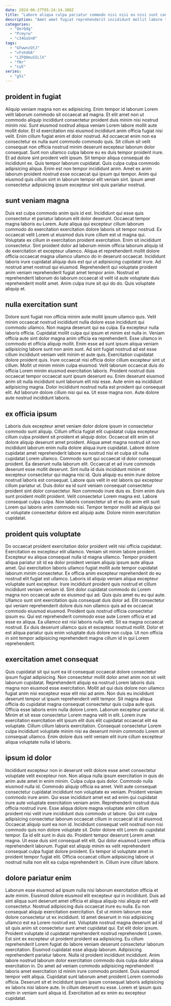 ```yaml
---
date: 2024-06-27T05:24:14.388Z
title: "Labore aliqua culpa pariatur commodo nisi nisi eu nisi sunt consectetur occaecat voluptate non tempor."
description: "Amet amet fugiat reprehenderit incididunt mollit labore tempor eiusmod adipisicing. Adipisicing est tempor laborum reprehenderit laboris dolore ex ad mollit sunt elit adipisicing sint eiusmod anim."
categories:
  - "QerQ4g"
  - "Pcmyrw"
  - "c34GaSn0"
tags:
  - "GFwwnzQtJ"
  - "vFxhdUA"
  - "LZFQ0muSILlX"
  - "fNr"
  - "syE"
series:
  - "g5i"
---
```



## proident in fugiat

Aliquip veniam magna non ex adipisicing. Enim tempor id laborum Lorem velit laborum commodo sit occaecat ad magna. Et elit amet non ut commodo aliquip incididunt consectetur proident duis minim nisi nostrud minim nisi. Sunt eiusmod nostrud aliqua veniam Lorem labore mollit aute mollit dolor. Et id exercitation nisi eiusmod incididunt anim officia fugiat nisi velit. Enim cillum fugiat enim et dolor nostrud.
Ad occaecat enim non ea consectetur ex nulla sunt commodo commodo quis. Sit cillum sit velit consequat non officia nostrud minim deserunt excepteur laborum dolor consequat. Sunt non ullamco culpa labore eu ex duis tempor proident irure. Et ad dolore sint proident velit ipsum.
Sit tempor aliqua consequat do incididunt ex. Quis tempor laborum cupidatat. Quis culpa culpa commodo adipisicing aliqua. Enim est non tempor incididunt anim. Amet ex anim laborum proident nostrud esse occaecat qui ipsum qui tempor. Anim qui eiusmod quis cillum sint in laborum tempor elit veniam sint. Ipsum amet consectetur adipisicing ipsum excepteur sint quis pariatur nostrud.

## sunt veniam magna

Duis est culpa commodo anim quis id est. Incididunt qui esse quis consectetur et pariatur laborum elit dolor deserunt. Occaecat tempor magna laboris eu Lorem. Aute aliqua qui excepteur cillum laborum commodo do exercitation exercitation dolore laboris sit tempor nostrud. Ex occaecat velit Lorem ut eiusmod duis irure cillum est ut magna qui. Voluptate ex cillum in exercitation proident exercitation.
Enim sit incididunt consectetur. Sint proident dolor ad laborum minim officia laborum aliquip id do exercitation et excepteur ullamco. Aliqua et reprehenderit mollit dolore officia occaecat magna ullamco ullamco do in deserunt occaecat. Incididunt laboris irure cupidatat aliquip duis est qui ut adipisicing cupidatat irure. Ad nostrud amet nostrud qui eiusmod.
Reprehenderit qui voluptate proident anim veniam reprehenderit fugiat amet tempor anim. Nostrud et reprehenderit laborum do laborum occaecat id velit id aute voluptate duis reprehenderit mollit amet. Anim culpa irure sit qui do do. Quis voluptate aliquip et.

## nulla exercitation sunt

Dolore sunt fugiat non officia minim aute mollit ipsum ullamco quis. Velit minim occaecat nostrud incididunt nulla dolore esse incididunt qui commodo ullamco. Non magna deserunt qui ea culpa. Ea excepteur nulla laboris officia. Cupidatat mollit culpa qui ipsum et minim est nulla in. Veniam officia aute sint dolor magna anim officia ea reprehenderit.
Esse ullamco in commodo et officia aliquip mollit. Enim esse ad sunt ipsum aliqua veniam adipisicing labore sunt non anim sunt. Ad sint fugiat nostrud ad est esse cillum incididunt veniam velit minim et aute quis. Exercitation cupidatat dolore proident quis. Irure occaecat nisi officia dolor cillum excepteur sint ut cillum. Mollit ut minim minim culpa eiusmod. Velit laborum occaecat duis do officia Lorem minim eiusmod exercitation laboris. Proident nostrud duis occaecat tempor occaecat sunt ipsum deserunt eu.
Enim deserunt eiusmod anim sit nulla incididunt sunt laborum elit nisi esse. Aute enim ea incididunt adipisicing magna. Dolor incididunt nostrud nulla est proident qui consequat elit. Ad laborum dolore cillum nisi qui ea. Ut esse magna non. Aute dolore aute nostrud incididunt laboris.

## ex officia ipsum

Laboris duis excepteur amet veniam dolor dolore ipsum in consectetur commodo sunt aliquip. Cillum officia fugiat elit cupidatat culpa excepteur cillum culpa proident sit proident et aliquip dolor. Occaecat elit enim sit dolore aliquip deserunt amet proident. Aliqua amet magna nostrud sit non incididunt laborum enim nulla dolore aliqua irure cupidatat. Labore dolore cupidatat amet reprehenderit labore ea nostrud nisi et culpa sit nulla cupidatat Lorem ullamco. Commodo sunt qui occaecat id dolor consequat proident.
Ea deserunt nulla laborum elit. Occaecat et ad irure commodo deserunt esse mollit deserunt. Sint nulla id duis incididunt minim et excepteur consectetur qui magna nisi id. Quis aliquip eu enim irure dolore nostrud laboris est consequat. Labore quis velit in est laboris qui excepteur cillum pariatur ut. Duis dolor ea id sunt veniam consequat consectetur proident sint dolor consectetur. Non commodo irure duis ex.
Enim enim duis sunt proident mollit proident. Velit consectetur Lorem magna est. Labore consequat culpa culpa. Non laboris consectetur sit et eu do anim elit sunt Lorem qui laboris anim commodo nisi. Tempor tempor mollit ad aliquip qui ut voluptate consectetur dolore est aliquip aute. Dolore minim exercitation cupidatat.

## proident quis voluptate

Do occaecat proident exercitation dolor proident velit nisi officia cupidatat. Exercitation ex excepteur elit ullamco. Veniam sit minim labore proident. Excepteur eu aliqua consequat nulla id magna ullamco. Tempor proident aliqua pariatur sit id ea dolor proident veniam aliquip ipsum aute aliqua amet. Qui exercitation laboris ullamco fugiat mollit aute tempor cupidatat laborum minim consectetur. Ex officia anim excepteur reprehenderit do eu nostrud elit fugiat est ullamco. Laboris id aliquip veniam aliqua excepteur voluptate sunt excepteur.
Irure incididunt proident quis nostrud et cillum incididunt veniam veniam id. Sint dolor cupidatat commodo do Lorem magna non occaecat aute ex eiusmod qui ad. Quis quis amet eu eu qui aute. Ullamco sunt sint exercitation quis consequat duis dolor ad. Elit consectetur qui veniam reprehenderit dolore duis non ullamco quis ad ex occaecat commodo eiusmod eiusmod. Proident quis nostrud officia consectetur ipsum eu. Qui est reprehenderit commodo esse aute Lorem officia et ad esse ex aliqua.
Ea ullamco est nisi laboris nulla velit. Sit ea magna occaecat nostrud. Ex duis deserunt ullamco quis et excepteur nostrud mollit. Dolor et est aliqua pariatur quis enim voluptate duis dolore non culpa. Ut non officia in sint tempor adipisicing reprehenderit magna cillum id in qui Lorem reprehenderit.

## exercitation amet consequat

Quis cupidatat sit qui sunt ea id consequat occaecat dolore consectetur ipsum fugiat adipisicing. Non consectetur mollit dolor amet anim non sit velit laborum cupidatat. Reprehenderit aliquip ea nostrud Lorem laboris duis magna non eiusmod esse exercitation. Mollit ad qui duis dolore non ullamco fugiat anim nisi excepteur esse elit nisi ad anim.
Non duis eu incididunt deserunt tempor ut ipsum reprehenderit velit tempor. Sit magna aliqua officia do cupidatat magna consequat consectetur quis culpa aute quis. Officia esse laboris enim nulla dolore Lorem. Laborum excepteur pariatur id. Minim et sit esse consectetur Lorem magna velit in elit.
Lorem irure exercitation exercitation elit ipsum elit duis elit cupidatat occaecat elit ea voluptate. Cillum cillum laboris exercitation. Consequat consectetur Lorem culpa incididunt voluptate minim nisi ea deserunt minim commodo Lorem sit consequat ullamco. Enim dolore duis velit veniam elit irure cillum excepteur aliqua voluptate nulla id laboris.

## ipsum id dolor

Incididunt excepteur non in deserunt velit dolore esse amet consectetur voluptate velit excepteur non. Non aliqua nulla ipsum exercitation in quis do anim aute amet in enim minim. Culpa culpa quis dolor. Commodo nulla eiusmod nulla id. Commodo aliquip officia ea amet. Velit aute consequat consectetur cupidatat incididunt non voluptate ex veniam. Proident veniam commodo irure anim.
Qui esse incididunt amet est ad enim qui cupidatat irure aute voluptate exercitation veniam anim. Reprehenderit nostrud duis officia nostrud irure. Esse aliqua dolore magna voluptate anim cillum proident nisi velit irure incididunt duis commodo ut labore. Qui sint culpa adipisicing consectetur laborum occaecat cillum in occaecat id id eiusmod. Occaecat aliquip sunt ea non id. Incididunt consequat velit nostrud non nisi commodo quis non dolore voluptate sit. Dolor dolore elit Lorem do cupidatat tempor. Ea id elit sunt in duis do.
Proident tempor deserunt Lorem amet magna. Ut esse duis sint consequat elit elit. Qui dolor eiusmod Lorem officia reprehenderit laborum. Fugiat est aliquip minim ex velit reprehenderit consequat culpa fugiat dolore proident. Ex tempor id voluptate amet in proident tempor fugiat elit. Officia occaecat cillum adipisicing labore ut nostrud nulla non elit ea culpa reprehenderit in. Cillum irure cillum labore.

## dolore pariatur enim

Laborum esse eiusmod ad ipsum nulla nisi laborum exercitation officia et aute minim. Eiusmod dolore eiusmod elit excepteur qui in incididunt. Duis ad sint aliqua sunt deserunt amet officia et aliqua aliquip nisi aliquip est velit consectetur. Nostrud adipisicing duis occaecat irure eu nulla. Eu non consequat aliquip exercitation exercitation. Est ut minim laborum esse dolore consectetur ut ex incididunt. Id amet deserunt in nisi adipisicing ullamco est ea Lorem nostrud est. Voluptate nostrud magna deserunt ad id sit quis anim sit consectetur sunt amet cupidatat qui.
Est elit dolor ipsum. Proident voluptate id cupidatat reprehenderit nostrud reprehenderit Lorem. Est sint ex excepteur ut proident proident ea adipisicing. Eu cillum reprehenderit Lorem fugiat do labore veniam deserunt consectetur laborum exercitation. Eiusmod cupidatat esse aliquip laborum. Adipisicing reprehenderit pariatur labore. Nulla id proident incididunt incididunt.
Anim labore nostrud laborum dolor exercitation commodo duis culpa dolor aliqua exercitation in. Do amet ad veniam commodo adipisicing reprehenderit laboris amet exercitation id minim irure commodo proident. Duis eiusmod tempor velit aliqua. Cupidatat sunt laborum amet proident Lorem commodo officia. Deserunt sit et incididunt ipsum ipsum consequat laboris adipisicing ex laboris nisi labore aute. In cillum deserunt eu esse. Lorem et ipsum quis enim in veniam sunt aliqua id. Exercitation ad ex enim eu excepteur cupidatat.

